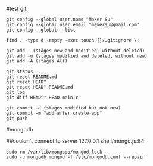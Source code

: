 #test git

```
git config --global user.name "Maker Su"
git config --global user.email "makersu@gmail.com"
git config --global --list
```
```
find . -type d -empty -exec touch {}/.gitignore \;
```
```
git add . (stages new and modified, without deleted)
git add -u (stages modified and deleted, without new)
git add -A (stages All)

git status
git reset README.md
git reset HEAD^
git reset HEAD^ README.md 
git log
git diff HEAD^^ HEAD main.c

git commit -a (stages modified but not new)
git commit -m "add after create-app"
git push
```

#mongodb

##couldn't connect to server 127.0.0.1 shell/mongo.js:84

```
sudo rm /var/lib/mongodb/mongod.lock
sudo -u mongodb mongod -f /etc/mongodb.conf --repair
```
